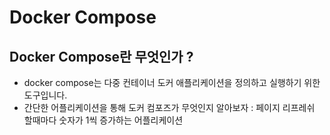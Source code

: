 # Docker Compose

## Docker Compose란 무엇인가 ?

+ docker compose는 다중 컨테이너 도커 애플리케이션을 정의하고 실행하기 위한 도구입니다.
+ 간단한 어플리케이션을 통해 도커 컴포즈가 무엇인지 알아보자 : 페이지 리프레쉬 할때마다 숫자가 1씩 증가하는 어플리케이션
